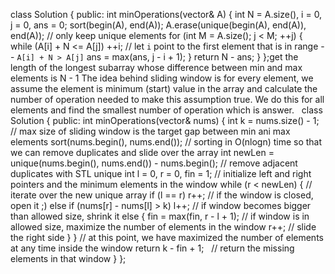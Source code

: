 class Solution {
public:
int minOperations(vector<int>& A) {
int N = A.size(), i = 0, j = 0, ans = 0;
sort(begin(A), end(A));
A.erase(unique(begin(A), end(A)), end(A)); // only keep unique elements
for (int M = A.size(); j < M; ++j) {
while (A[i] + N <= A[j]) ++i; // let `i` point to the first element that is in range -- `A[i] + N > A[j]`
ans = max(ans, j - i + 1);
}
return N - ans;
}
};get the length of the longest subarray whose difference between min and max elements is N - 1
The idea behind sliding window is for every element, we assume the element is minimum (start) value in the array and calculate the number of operation needed to make this assumption true. We do this for all elements and find the smallest number of operation which is answer.
​
​
class Solution {
public:
int minOperations(vector<int>& nums) {
int k = nums.size() - 1;  // max size of sliding window is the target gap between min ani max elements
sort(nums.begin(), nums.end()); // sorting in O(nlogn) time so that we can remove duplicates and slide over the array
int newLen = unique(nums.begin(), nums.end()) - nums.begin();  // remove adjacent duplicates with STL unique
int l = 0, r = 0, fin = 1; //  initialize left and right pointers and the minimum elements in the window
while (r < newLen) {  // iterate over the new unique array
if (l == r)
r++;  //  if the window is closed, open it ;)
else if (nums[r] - nums[l] > k)
l++;  //  if window becomes bigger than allowed size, shrink it
else {
fin = max(fin, r - l + 1);  //  if window is in allowed size, maximize the number of elements in the window
r++;  // slide the right side
}
}  //  at this point, we have maximized the number of elements at any time inside the window
return k - fin + 1;   //  return the missing elements in that window
}
};